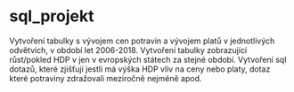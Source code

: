 # sql_projekt 


 Vytvoření tabulky s vývojem cen potravin a vývojem platů v jednotlivých odvětvích, v období let 2006-2018. Vytvoření tabulky zobrazující růst/pokled HDP v jen v evropských státech za stejné období. 
 Vytvoření sql dotazů, které zjišťují jestli má výška HDP vliv na ceny nebo platy, dotaz které potraviny zdražovali meziročně nejméně apod. 
